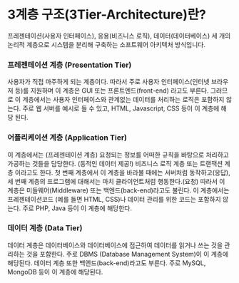 # 3계층 구조(3Tier-Architecture)란?
프레젠테이션(사용자 인터페이스), 응용(비즈니스 로직), 데이터(데이터베이스) 세 개의 논리적 계층으로 시스템을 분리해 구축하는 소프트웨어 아키텍처 방식입니다.

### 프레젠테이션 계층 (Presentation Tier)
사용자가 직접 마주하게 되는 계층이다. 따라서 주로 사용자 인터페이스(인터넷 브라우저 등)를 지원하며 이 계층은 GUI 또는 프론트엔드(front-end) 라고도 부른다. 그러므로 이 계층에서는 사용자 인터페이스와 관계없는 데이터를 처리하는 로직은 포함하지 않는다. 주로 웹 서버를 예시로 들 수 있고, HTML, Javascript, CSS 등이 이 계층에 해당 된다.
### 어플리케이션 계층 (Application Tier)
이 계층에서는 (프레젠테이션 계층) 요청되는 정보를 어떠한 규칙을 바탕으로 처리하고 가공하는 것들을 담당한다. (동적인 데이터 제공!) 비즈니스 로직 계층 또는 트랜잭션 계층 이라고도 한다. 첫 번째 계층에서 이 계층을 바라볼 때에는 서버처럼 동작하고(응답), 세 번째 계층의 프로그램에 대해서는 마치 클라이언트처럼 행동한다.(요청)
따라서 이 계층은 미들웨어(Middleware) 또는 백엔드(back-end)라고도 불린다. 이 계층에서는 프레젠테이션코드 (예를 들면 HTML, CSS)나 데이터 관리를 위한 코드는 포함하지 않는다. 주로 PHP, Java 등이 이 계층에 해당한다.
### 데이터 계층 (Data Tier)
데이터 계층은 데이터베이스와 데이터베이스에 접근하여 데이터를 읽거나 쓰는 것을 관리하는 것을 포함한다.
주로 DBMS (Database Management System)이 이 계층에 해당된다. 데이터 계층 또한 백엔드(back-end)라고도 부른다. 주로 MySQL, MongoDB 등이 이 계층에 해당된다.
